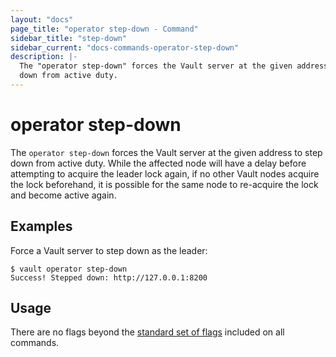```yaml
---
layout: "docs"
page_title: "operator step-down - Command"
sidebar_title: "step-down"
sidebar_current: "docs-commands-operator-step-down"
description: |-
  The "operator step-down" forces the Vault server at the given address to step
  down from active duty.
---
```


# operator step-down

The `operator step-down` forces the Vault server at the given address to step
down from active duty. While the affected node will have a delay before
attempting to acquire the leader lock again, if no other Vault nodes acquire the
lock beforehand, it is possible for the same node to re-acquire the lock and
become active again.

## Examples

Force a Vault server to step down as the leader:

```text
$ vault operator step-down
Success! Stepped down: http://127.0.0.1:8200
```

## Usage

There are no flags beyond the [standard set of flags](/docs/commands/index.html)
included on all commands.
